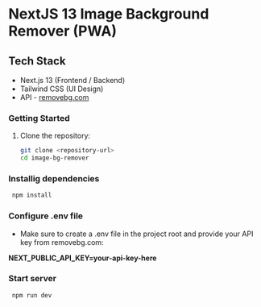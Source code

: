 # NextJS 13 Image Background Remover (PWA)

## Tech Stack
- Next.js 13 (Frontend / Backend)
- Tailwind CSS (UI Design)
- API - [removebg.com](https://www.removebg.com)

### Getting Started
1. Clone the repository:
   ```bash
   git clone <repository-url>
   cd image-bg-remover
   ```

### Installig dependencies

```bash
 npm install
```

### Configure .env file
- Make sure to create a .env file in the project root and provide your API key from removebg.com:

 **NEXT_PUBLIC_API_KEY=your-api-key-here**

### Start server
```bash
 npm run dev
```